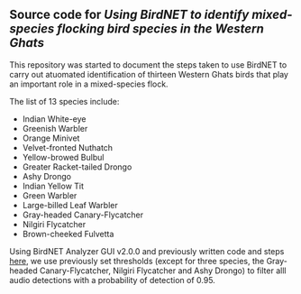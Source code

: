 ## Source code for _Using BirdNET to identify mixed-species flocking bird species in the Western Ghats_

This repository was started to document the steps taken to use BirdNET to carry out atuomated identification of thirteen Western Ghats birds that play an important role in a mixed-species flock.  

The list of 13 species include: 
- Indian White-eye  
- Greenish Warbler  
- Orange Minivet  
- Velvet-fronted Nuthatch  
- Yellow-browed Bulbul  
- Greater Racket-tailed Drongo  
- Ashy Drongo  
- Indian Yellow Tit  
- Green Warbler  
- Large-billed Leaf Warbler  
- Gray-headed Canary-Flycatcher  
- Nilgiri Flycatcher  
- Brown-cheeked Fulvetta  

Using BirdNET Analyzer GUI v2.0.0 and previously written code and steps [here](https://vjjan91.github.io/paired-pointCount-acoustics/exploring-outputs-from-birdnet.html), we use previously set thresholds (except for three species, the Gray-headed Canary-Flycatcher, Nilgiri Flycatcher and Ashy Drongo) to filter alll audio detections with a probability of detection of 0.95.  

